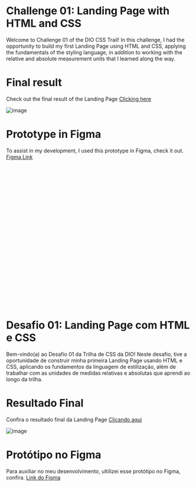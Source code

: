 # Challenge 01: Landing Page with HTML and CSS
Welcome to Challenge 01 of the DIO CSS Trail! In this challenge, I had the opportunity to build my first Landing Page using HTML and CSS, applying the fundamentals of the styling language, in addition to working with the relative and absolute measurement units that I learned along the way.

# Final result
Check out the final result of the Landing Page [Clicking here](https://micheleambrosio.github.io/dio-trilha-css-desafio-01/)

![image](https://user-images.githubusercontent.com/55519539/183538055-6cce606c-7d1d-4d15-a4be-ffeb5b37c956.png)

# Prototype in Figma
To assist in my development, I used this prototype in Figma, check it out.
[Figma Link](https://www.figma.com/file/3PiokoJj9IhGDnNiWAJbz7/DIO---Desafio-01?node-id=2%3A6)
<br>
<br>
<br>
<br>
<br>
<br>
<br>
<br>
<br>
<br>
<br>
<br>
<br>
<br>
<br>
<br>
<br>
<br>
<br>
<br>
<br>
<br>
<br>
<br>
# Desafio 01: Landing Page com HTML e CSS
Bem-vindo(a) ao Desafio 01 da Trilha de CSS da DIO! Neste desafio, tive a oportunidade de construir minha primeira Landing Page usando HTML e CSS, aplicando os fundamentos da linguagem de estilização, além de trabalhar com as unidades de medidas relativas e absolutas que aprendi ao longo da trilha.

# Resultado Final
Confira o resultado final da Landing Page [Clicando aqui](https://micheleambrosio.github.io/dio-trilha-css-desafio-01/)

![image](https://user-images.githubusercontent.com/55519539/183538055-6cce606c-7d1d-4d15-a4be-ffeb5b37c956.png)

# Protótipo no Figma
Para auxiliar no meu desenvolvimento, ultilizei esse protótipo no Figma, confira.
[Link do Figma](https://www.figma.com/file/3PiokoJj9IhGDnNiWAJbz7/DIO---Desafio-01?node-id=2%3A6)

